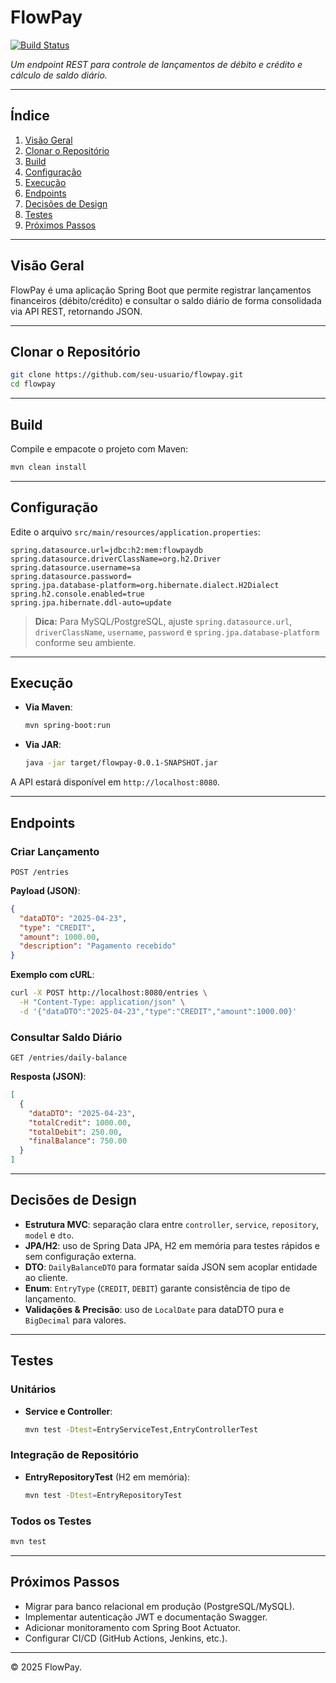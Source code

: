 # FlowPay

[![Build Status](https://img.shields.io/badge/build-passing-brightgreen)](#)

*Um endpoint REST para controle de lançamentos de débito e crédito e cálculo de saldo diário.*

---

## Índice
1. [Visão Geral](#visão-geral)
2. [Clonar o Repositório](#clonar-o-repositório)
3. [Build](#build)
4. [Configuração](#configuração)
5. [Execução](#execução)
6. [Endpoints](#endpoints)
7. [Decisões de Design](#decisões-de-design)
8. [Testes](#testes)
9. [Próximos Passos](#próximos-passos)

---

## Visão Geral
FlowPay é uma aplicação Spring Boot que permite registrar lançamentos financeiros (débito/crédito) e consultar o saldo diário de forma consolidada via API REST, retornando JSON.

---

## Clonar o Repositório
```bash
git clone https://github.com/seu-usuario/flowpay.git
cd flowpay
```

---

## Build
Compile e empacote o projeto com Maven:
```bash
mvn clean install
```

---

## Configuração
Edite o arquivo `src/main/resources/application.properties`:

```properties
spring.datasource.url=jdbc:h2:mem:flowpaydb
spring.datasource.driverClassName=org.h2.Driver
spring.datasource.username=sa
spring.datasource.password=
spring.jpa.database-platform=org.hibernate.dialect.H2Dialect
spring.h2.console.enabled=true
spring.jpa.hibernate.ddl-auto=update
```

> **Dica:** Para MySQL/PostgreSQL, ajuste `spring.datasource.url`, `driverClassName`, `username`, `password` e `spring.jpa.database-platform` conforme seu ambiente.

---

## Execução
- **Via Maven**:
  ```bash
  mvn spring-boot:run
  ```
- **Via JAR**:
  ```bash
  java -jar target/flowpay-0.0.1-SNAPSHOT.jar
  ```

A API estará disponível em `http://localhost:8080`.

---

## Endpoints

### Criar Lançamento
`POST /entries`

**Payload (JSON)**:
```json
{
  "dataDTO": "2025-04-23",
  "type": "CREDIT",
  "amount": 1000.00,
  "description": "Pagamento recebido"
}
```

**Exemplo com cURL**:
```bash
curl -X POST http://localhost:8080/entries \
  -H "Content-Type: application/json" \
  -d '{"dataDTO":"2025-04-23","type":"CREDIT","amount":1000.00}'
```

### Consultar Saldo Diário
`GET /entries/daily-balance`

**Resposta (JSON)**:
```json
[
  {
    "dataDTO": "2025-04-23",
    "totalCredit": 1000.00,
    "totalDebit": 250.00,
    "finalBalance": 750.00
  }
]
```

---

## Decisões de Design
- **Estrutura MVC**: separação clara entre `controller`, `service`, `repository`, `model` e `dto`.
- **JPA/H2**: uso de Spring Data JPA, H2 em memória para testes rápidos e sem configuração externa.
- **DTO**: `DailyBalanceDTO` para formatar saída JSON sem acoplar entidade ao cliente.
- **Enum**: `EntryType` (`CREDIT`, `DEBIT`) garante consistência de tipo de lançamento.
- **Validações & Precisão**: uso de `LocalDate` para dataDTO pura e `BigDecimal` para valores.

---

## Testes
### Unitários
- **Service e Controller**:
  ```bash
  mvn test -Dtest=EntryServiceTest,EntryControllerTest
  ```

### Integração de Repositório
- **EntryRepositoryTest** (H2 em memória):
  ```bash
  mvn test -Dtest=EntryRepositoryTest
  ```

### Todos os Testes
```bash
mvn test
```

---

## Próximos Passos
- Migrar para banco relacional em produção (PostgreSQL/MySQL).
- Implementar autenticação JWT e documentação Swagger.
- Adicionar monitoramento com Spring Boot Actuator.
- Configurar CI/CD (GitHub Actions, Jenkins, etc.).

---

© 2025 FlowPay.

